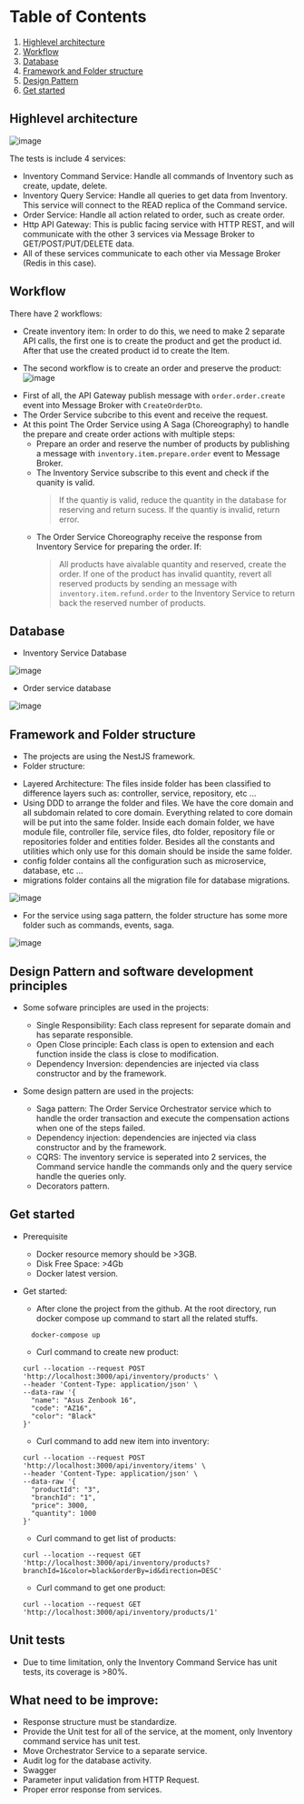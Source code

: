# Table of Contents
1. [Highlevel architecture](#highlevel-architecture)
2. [Workflow](#workflow)
3. [Database](#database)
4. [Framework and Folder structure](#framework-and-folder-structure)
5. [Design Pattern](#design-pattern)
6. [Get started](#get-started)

## Highlevel architecture

![image](high-level-architecture.png)

The tests is include 4 services:

* Inventory Command Service: Handle all commands of Inventory such as create, update, delete.
* Inventory Query Service: Handle all queries to get data from Inventory. This service will connect to the READ replica of the Command service.
* Order Service: Handle all action related to order, such as create order.
* Http API Gateway: This is public facing service with HTTP REST, and will communicate with the other 
3 services via Message Broker to GET/POST/PUT/DELETE data.
* All of these services communicate to each other via Message Broker (Redis in this case).

## Workflow

There have 2 workflows:
* Create inventory item: In order to do this, we need to make 2 separate API calls, the first one is to create 
the product and get the product id. After that use the created product id to create the Item.

* The second workflow is to create an order and preserve the product:
![image](workflow.png)

- First of all, the API Gateway publish message with `order.order.create` event into Message Broker with `CreateOrderDto`.
- The Order Service subcribe to this event and receive the request.
- At this point The Order Service using A Saga (Choreography) to handle the prepare and create order actions with multiple steps:
  + Prepare an order and reserve the number of products by publishing a message with `inventory.item.prepare.order` event to Message Broker.
  + The Inventory Service subscribe to this event and check if the quanity is valid. 
    > If the quantiy is valid, reduce the quantity in the database for reserving and return sucess. 
    > If the quantiy is invalid, return error.
  + The Order Service Choreography receive the response from Inventory Service for preparing the order. If:
    > All products have aivalable quantity and reserved, create the order.
    > If one of the product has invalid quantity, revert all reserved products by sending an message with `inventory.item.refund.order` to the Inventory Service to return back the reserved number of products.


## Database

* Inventory Service Database

![image](inventory-db.png)

* Order service database

![image](order-db.png)

## Framework and Folder structure

* The projects are using the NestJS framework.
* Folder structure: 
- Layered Architecture: The files inside folder has been classified to difference layers such as: controller, service, repository, etc ...
- Using DDD to arrange the folder and files. We have the core domain and all subdomain related to core domain. Everything related to core domain will be put into the same folder. Inside each domain folder, we have module file, controller file, service files, dto folder, repository file or repositories folder and entities folder. Besides all the constants and utilities which only use for this domain should be inside the same folder.
- config folder contains all the configuration such as microservice, database, etc ...
- migrations folder contains all the migration file for database migrations.

![image](folder-structure.png)

- For the service using saga pattern, the folder structure has some more folder such as commands, events, saga.

![image](folder-structure1.png)


## Design Pattern and software development principles

* Some sofware principles are used in the projects:
  - Single Responsibility: Each class represent for separate domain and has separate responsible.
  - Open Close principle: Each class is open to extension and each function inside the class is close to modification.
  - Dependency Inversion: dependencies are injected via class constructor and by the framework.

* Some design pattern are used in the projects:
  - Saga pattern: The Order Service Orchestrator service which to handle the order transaction and execute the compensation actions when one of the steps failed.
  - Dependency injection: dependencies are injected via class constructor and by the framework.
  - CQRS: The inventory service is seperated into 2 services, the Command service handle the commands only and the query service handle the queries only.
  - Decorators pattern.
## Get started

* Prerequisite
  - Docker resource memory should be >3GB.
  - Disk Free Space: >4Gb
  - Docker latest version.

* Get started:
  - After clone the project from the github. At the root directory, run docker compose up command to start all the related stuffs.
  ```
    docker-compose up
  ```

  - Curl command to create new product:
  ```
  curl --location --request POST 'http://localhost:3000/api/inventory/products' \
  --header 'Content-Type: application/json' \
  --data-raw '{
    "name": "Asus Zenbook 16",
    "code": "AZ16",
    "color": "Black"
  }'
  ```
  - Curl command to add new item into inventory:
  ```
  curl --location --request POST 'http://localhost:3000/api/inventory/items' \
  --header 'Content-Type: application/json' \
  --data-raw '{
    "productId": "3",
    "branchId": "1",
    "price": 3000,
    "quantity": 1000
  }'
  ```
  - Curl command to get list of products:
  ```
  curl --location --request GET 'http://localhost:3000/api/inventory/products?branchId=1&color=black&orderBy=id&direction=DESC'
  ```
  - Curl command to get one product:
  ```
  curl --location --request GET 'http://localhost:3000/api/inventory/products/1'
  ```

## Unit tests

- Due to time limitation, only the Inventory Command Service has unit tests, its coverage is >80%.
## What need to be improve:
* Response structure must be standardize.
* Provide the Unit test for all of the service, at the moment, only Inventory command service has unit test.
* Move Orchestrator Service to a separate service.
* Audit log for the database activity.
* Swagger
* Parameter input validation from HTTP Request.
* Proper error response from services.
